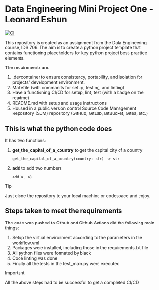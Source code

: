 # Data Engineering Mini Project One - Leonard Eshun

[![CI](https://github.com/nogibjj/Leonard_Eshun_Mini_Project_One/actions/workflows/workflow.yml/badge.svg)](https://github.com/nogibjj/Leonard_Eshun_Mini_Project_One/actions/workflows/workflow.yml)


This repository is created as an assignment from the Data Engineering course, IDS 706. The aim is to create a python project template that contains functioning placeholders for key python project best-practice elements.

The requirements are:

1. .devcontainer  to ensure consistency, portability, and isolation for projects' development environment.
1. Makefile (with commands for setup, testing, and linting)
1. Have a functioning CI/CD for setup, lint, test (with a badge on the readme)
1. README.md with setup and usage instructions
1. Housed in a public version control Source Code Management Repository (SCM) repository (GitHub, GitLab, BitBucket, Gitea, etc.) 



## This is what the python code does
It has two functions:

1. **get_the_capital_of_a_country** to get the capital city of a country
	```
	get_the_capital_of_a_country(country: str) -> str
	```
1. **add** to add two numbers
	```
	add(a, a)
	```


> [!TIP]
> Just clone the repository to your local machine or codespace and enjoy.



## Steps taken to meet the requirements
The code was pushed to Github and Github Actions did the following main things:

1. Setup the virtual environment according to the parameters in the workflow.yml
1. Packages were installed, including those in the requirements.txt file
1. All python files were formated by black
1. Code linting was done
1. Finally all the tests in the test_main.py were executed

> [!IMPORTANT]
> All the above steps had to be successful to get a completed CI/CD.